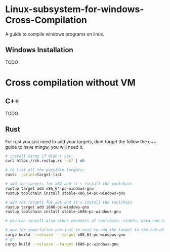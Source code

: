# Linux-subsystem-for-windows-Cross-Compilation
A guide to compile windows programs on linux.

## Windows Installation

TODO

# Cross compilation without VM

## C++

TODO

## Rust

For rust you just need to add your targets, dont forget the follow the c++ guide to have mingw, you will need it.

```bash
# install cargo if didn't yet:
curl https://sh.rustup.rs -sSf | sh

# to list all the possible targets:
rustc --print=target-list

# add the targets for x64 and it's install the toolchain
rustup target add x86_64-pc-windows-gnu
rustup toolchain install stable-x86_64-pc-windows-gnu

# add the targets for x86 and it's install the toolchain
rustup target add i686-pc-windows-gnu
rustup toolchain install stable-i686-pc-windows-gnu

# you can install also other channels of toolchain, stable, beta and nightly are the options

# now for compilation you just to need to add the target to the end of the cargo command:
cargo build --release  --target x86_64-pc-windows-gnu
# or
cargo build --release --target i686-pc-windows-gnu
```
